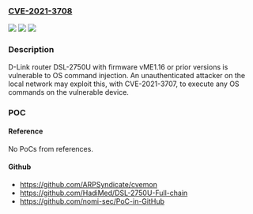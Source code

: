 ### [CVE-2021-3708](https://cve.mitre.org/cgi-bin/cvename.cgi?name=CVE-2021-3708)
![](https://img.shields.io/static/v1?label=Product&message=DSL-2750U&color=blue)
![](https://img.shields.io/static/v1?label=Version&message=n%2Fa&color=blue)
![](https://img.shields.io/static/v1?label=Vulnerability&message=CWE-78%3A%20Improper%20Neutralization%20of%20Special%20Elements%20used%20in%20an%20OS%20Command%20('OS%20Command%20Injection')&color=brighgreen)

### Description

D-Link router DSL-2750U with firmware vME1.16 or prior versions is vulnerable to OS command injection. An unauthenticated attacker on the local network may exploit this, with CVE-2021-3707, to execute any OS commands on the vulnerable device.

### POC

#### Reference
No PoCs from references.

#### Github
- https://github.com/ARPSyndicate/cvemon
- https://github.com/HadiMed/DSL-2750U-Full-chain
- https://github.com/nomi-sec/PoC-in-GitHub


